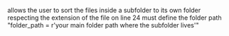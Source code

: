 allows the user to sort the files inside a subfolder to its own folder respecting the extension of the file 
on line 24 must define the folder path "folder_path = r'your main folder path where the subfolder lives'" 
